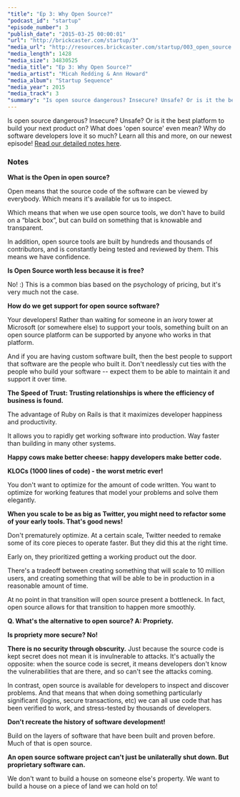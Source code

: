 ```yaml
---
"title": "Ep 3: Why Open Source?"
"podcast_id": "startup"
"episode_number": 3
"publish_date": "2015-03-25 00:00:01"
"url": "http://brickcaster.com/startup/3"
"media_url": "http://resources.brickcaster.com/startup/003_open_source.mp3"
"media_length": 1428
"media_size": 34830525
"media_title": "Ep 3: Why Open Source?"
"media_artist": "Micah Redding & Ann Howard"
"media_album": "Startup Sequence"
"media_year": 2015
"media_track": 3
"summary": "Is open source dangerous? Insecure? Unsafe? Or is it the best platform to build your next product on? What does 'open source' even mean? Why do software developers love it so much? Learn all this and more, on our newest episode!"
---
```


Is open source dangerous? Insecure? Unsafe? Or is it the best platform to build your next product on? What does 'open source' even mean? Why do software developers love it so much? Learn all this and more, on our newest episode! [Read our detailed notes here](http://brickcaster.com/startup/3).

### Notes

**What is the Open in open source?**

Open means that the source code of the software can be viewed by everybody. Which means it's available for us to inspect.

Which means that when we use open source tools, we don't have to build on a “black box”, but can build on something that is knowable and transparent.

In addition, open source tools are built by hundreds and thousands of contributors, and is constantly being tested and reviewed by them. This means we have confidence.

**Is Open Source worth less because it is free?**

No! :) This is a common bias based on the psychology of pricing, but it's very much not the case.

**How do we get support for open source software?**

Your developers! Rather than waiting for someone in an ivory tower at Microsoft (or somewhere else) to support your tools, something built on an open source platform can be supported by anyone who works in that platform.

And if you are having custom software built, then the best people to support that software are the people who built it. Don't needlessly cut ties with the people who build your software -- expect them to be able to maintain it and support it over time.

**The Speed of Trust: Trusting relationships is where the efficiency of business is found.**

The advantage of Ruby on Rails is that it maximizes developer happiness and productivity.

It allows you to rapidly get working software into production. Way faster than building in many other systems.

**Happy cows make better cheese: happy developers make better code.**

**KLOCs (1000 lines of code) - the worst metric ever!**

You don't want to optimize for the amount of code written. You want to optimize for working features that model your problems and solve them elegantly.

**When you scale to be as big as Twitter, you might need to refactor some of your early tools. That's good news!**

Don't prematurely optimize. At a certain scale, Twitter needed to remake some of its core pieces to operate faster. But they did this at the right time.

Early on, they prioritized getting a working product out the door.

There's a tradeoff between creating something that will scale to 10 million users, and creating something that will be able to be in production in a reasonable amount of time.

At no point in that transition will open source present a bottleneck. In fact, open source allows for that transition to happen more smoothly.

**Q. What's the alternative to open source? A: Propriety.**

**Is propriety more secure? No!**

**There is no security through obscurity.** Just because the source code is kept secret does not mean it is invulnerable to attacks. It's actually the opposite: when the source code is secret, it means developers don't know the vulnerabilities that are there, and so can't see the attacks coming.

In contrast, open source is available for developers to inspect and discover problems. And that means that when doing something particularly significant (logins, secure transactions, etc) we can all use code that has been verified to work, and stress-tested by thousands of developers.

**Don't recreate the history of software development!**

Build on the layers of software that have been built and proven before. Much of that is open source.

**An open source software project can't just be unilaterally shut down. But proprietary software can.**

We don't want to build a house on someone else's property. We want to build a house on a piece of land we can hold on to!
